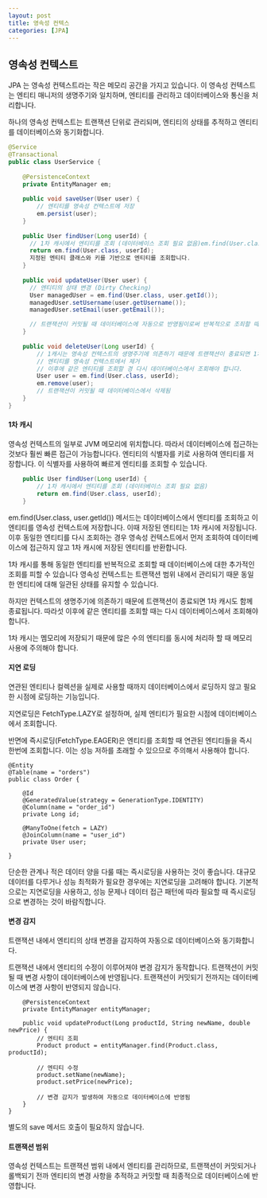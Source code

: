 ```yaml
---
layout: post
title: 영속성 컨텍스
categories: [JPA]
---
```


## 영속성 컨텍스트
JPA 는 영속성 컨텍스트라는 작은 메모리 공간을 가지고 있습니다. 이 영속성 컨텍스트는 엔티티 매니저의 생명주기와 일치하며, 엔티티를 관리하고 데이터베이스와 통신을 처리합니다.

하나의 영속성 컨텍스트는 트랜잭션 단위로 관리되며, 엔티티의 상태를 추적하고 엔티티를 데이터베이스와 동기화합니다.


```java
@Service
@Transactional
public class UserService {
    
    @PersistenceContext
    private EntityManager em;
    
    public void saveUser(User user) {
        // 엔티티를 영속성 컨텍스트에 저장
        em.persist(user);
    }
    
    public User findUser(Long userId) {
      // 1차 캐시에서 엔티티를 조회 (데이터베이스 조회 필요 없음)em.find(User.class, user.getId()) 는 JPA 에서 제공하는 메서드로 데이터베이스에 접근하여
      return em.find(User.class, userId);
      지정된 엔티티 클래스와 키를 기반으로 엔티티를 조회합니다.
    }
    
    public void updateUser(User user) {
      // 엔티티의 상태 변경 (Dirty Checking)
      User managedUser = em.find(User.class, user.getId());
      managedUser.setUsername(user.getUsername());
      managedUser.setEmail(user.getEmail());

      // 트랜잭션이 커밋될 때 데이터베이스에 자동으로 반영됨이로써 반복적으로 조죄할 때 데이터베이스에 대한 추가적인 조회를 피할 수 있으며 성능이 향상됩니다.
    }    
    
    public void deleteUser(Long userId) {
        // 1캐시는 영속성 컨텍스트의 생명주기에 의존하기 때문에 트랜잭션이 종료되면 1차 캐시도 함께 종료됩니다. 
        // 엔티티를 영속성 컨텍스트에서 제거
        // 이후에 같은 엔티티를 조회할 경 다시 데이터베이스에서 조회해야 합니다.
        User user = em.find(User.class, userId);
        em.remove(user);
        // 트랜잭션이 커밋될 때 데이터베이스에서 삭제됨
    }
}
```


#### 1차 캐시
영속성 컨텍스트의 일부로 JVM 메모리에 위치합니다. 따라서 데이터베이스에 접근하는 것보다 훨씬 빠른 접근이 가능합니다다.
엔티티의 식별자를 키로 사용하여 엔티티를 저장합니다. 이 식별자를 사용하여 빠르게 엔티티를 조회할 수 있습니다.
```java
    public User findUser(Long userId) {
        // 1차 캐시에서 엔티티를 조회 (데이터베이스 조회 필요 없음)
        return em.find(User.class, userId);
    }
```
em.find(User.class, user.getId()) 메서드는 데이터베이스에서 엔티티를 조회하고 이 엔티티를 영속성 컨텍스트에 저장합니다.
이때 저장된 엔티티는 1차 캐시에 저장됩니다.
이후 동일한 엔티티를 다시 조회하는 경우 영속성 컨텍스트에서 먼저 조회하여 데이터베이스에 접근하지 않고 1차 캐시에 저장된 엔티티를 반환합니다.

1차 캐시를 통해 동일한 엔티티를 반복적으로 조회할 때 데이터베이스에 대한 추가적인 조회를 피할 수 있습니다
영속성 컨텍스트는 트랜잭션 범위 내에서 관리되기 때문 동일한 엔티티에 대해 일관된 상태를 유지할 수 있습니다.

하지만 컨텍스트의 생명주기에 의존하기 때문에 트랜잭션이 종료되면 1차 캐시도 함께 종료됩니다.
따라섯 이후에 같은 엔티티를 조회할 때는 다시 데이터베이스에서 조회해야 합니다.

1차 캐시는 멤모리에 저장되기 때문에 많은 수의 엔티티를 동시에 처리하 할 때 메모리 사용에 주의해야 합니다.



#### 지연 로딩
연관된 엔티티나 컬렉션을 실제로 사용할 때까지 데이터베이스에서 로딩하지 않고 필요한 시점에 로딩하는 기능입니다.

지연로딩은 FetchType.LAZY로 설정하며, 실제 엔티티가 필요한 시점에 데이터베이스에서 조회합니다.

반면에 즉시로딩(FetchType.EAGER)은 엔티티를 조회할 때 연관된 엔티티들을 즉시 한번에 조회합니다. 이는 성능 저하를 초래할 수 있으므로 주의해서 사용해야 합니다.
```
@Entity
@Table(name = "orders")
public class Order {

    @Id
    @GeneratedValue(strategy = GenerationType.IDENTITY)
    @Column(name = "order_id")
    private Long id;

    @ManyToOne(fetch = LAZY)
    @JoinColumn(name = "user_id")
    private User user;

}
```
단순한 관계나 적은 데이터 양을 다룰 때는 즉시로딩을 사용하는 것이 좋습니다.
대규모 데이터를 다루거나 성능 최적화가 필요한 경우에는 지연로딩을 고려해야 합니다.
기본적으로는 지연로딩을 사용하고, 성능 문제나 데이터 접근 패턴에 따라 필요할 때 즉시로딩으로 변경하는 것이 바람직합니다.



#### 변경 감지
트랜잭션 내에서 엔티티의 상태 변경을 감지하여 자동으로 데이터베이스와 동기화합니다.

트랜잭션 내에서 엔티티의 수정이 이루어져야 변경 감지가 동작합니다. 트랜잭션이 커밋될 때 변경 사항이 데이터베이스에 반영됩니다.
트랜잭션이 커밋되기 전까지는 데이터베이스에 변경 사항이 반영되지 않습니다.
```java{
    @PersistenceContext
    private EntityManager entityManager;

    public void updateProduct(Long productId, String newName, double newPrice) {
        // 엔티티 조회
        Product product = entityManager.find(Product.class, productId);

        // 엔티티 수정
        product.setName(newName);
        product.setPrice(newPrice);

        // 변경 감지가 발생하여 자동으로 데이터베이스에 반영됨
    }
}
```
별도의 save 메서드 호출이 필요하지 않습니다.



#### 트랜잭션 범위
영속성 컨텍스트는 트랜잭션 범위 내에서 엔티티를 관리하므로, 트랜잭션이 커밋되거나 롤백되기 전까
엔티티의 변경 사항을 추적하고 커밋할 때 최종적으로 데이터베이스에 반영합니다.
